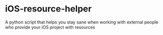 iOS-resource-helper
===================

A python script that helps you stay sane when working with external people who provide your iOS project with resources